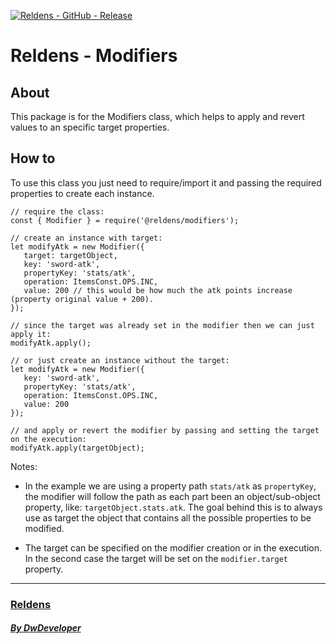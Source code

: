 [![Reldens - GitHub - Release](https://www.dwdeveloper.com/media/reldens/reldens-mmorpg-platform.png)](https://github.com/damian-pastorini/reldens)

# Reldens - Modifiers

## About

This package is for the Modifiers class, which helps to apply and revert values to an specific target properties.


## How to

To use this class you just need to require/import it and passing the required properties to create each instance.

```
// require the class:
const { Modifier } = require('@reldens/modifiers');

// create an instance with target:
let modifyAtk = new Modifier({
   target: targetObject,
   key: 'sword-atk',
   propertyKey: 'stats/atk',
   operation: ItemsConst.OPS.INC,
   value: 200 // this would be how much the atk points increase (property original value + 200).
});

// since the target was already set in the modifier then we can just apply it:
modifyAtk.apply();

// or just create an instance without the target:
let modifyAtk = new Modifier({
   key: 'sword-atk',
   propertyKey: 'stats/atk',
   operation: ItemsConst.OPS.INC,
   value: 200
});

// and apply or revert the modifier by passing and setting the target on the execution:
modifyAtk.apply(targetObject);
```

Notes:

 - In the example we are using a property path `stats/atk` as `propertyKey`, the modifier will follow the path
as each part been an object/sub-object property, like: `targetObject.stats.atk`.
The goal behind this is to always use as target the object that contains all the possible properties to be modified.

 - The target can be specified on the modifier creation or in the execution. In the second case the target will be set
on the `modifier.target` property.

---

### [Reldens](https://github.com/damian-pastorini/reldens/ "Reldens")

##### [By DwDeveloper](https://www.dwdeveloper.com/ "DwDeveloper")
